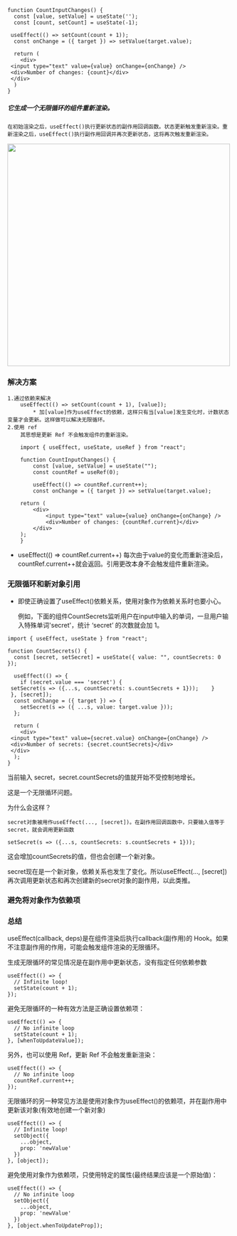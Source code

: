 ```
function CountInputChanges() {
  const [value, setValue] = useState('');
  const [count, setCount] = useState(-1);

 useEffect(() => setCount(count + 1));
  const onChange = ({ target }) => setValue(target.value);

  return (
    <div>
 <input type="text" value={value} onChange={onChange} />
 <div>Number of changes: {count}</div>
 </div>
  )
}

```

##### 它生成一个无限循环的组件重新渲染。

    在初始渲染之后，useEffect()执行更新状态的副作用回调函数。状态更新触发重新渲染。重新渲染之后，useEffect()执行副作用回调并再次更新状态，这将再次触发重新渲染。

<image src="https://img-blog.csdnimg.cn/20210402081305129.png?x-oss-process=image/watermark,type_ZmFuZ3poZW5naGVpdGk,shadow_10,text_aHR0cHM6Ly9ibG9nLmNzZG4ubmV0L3FxNDQ5MjQ1ODg0,size_16,color_FFFFFF,t_70" width=500>

### 解决方案
    1.通过依赖来解决
        useEffect(() => setCount(count + 1), [value]);
            * 加[value]作为useEffect的依赖，这样只有当[value]发生变化时，计数状态变量才会更新。这样做可以解决无限循环。
    2.使用 ref
        其思想是更新 Ref 不会触发组件的重新渲染。
```
    import { useEffect, useState, useRef } from "react";

    function CountInputChanges() {
        const [value, setValue] = useState("");
        const countRef = useRef(0);

        useEffect(() => countRef.current++);
        const onChange = ({ target }) => setValue(target.value);

    return (
        <div>
            <input type="text" value={value} onChange={onChange} />
            <div>Number of changes: {countRef.current}</div>
        </div>
    );
    }

```
* useEffect(() => countRef.current++) 每次由于value的变化而重新渲染后，countRef.current++就会返回。引用更改本身不会触发组件重新渲染。



###  无限循环和新对象引用

* 即使正确设置了useEffect()依赖关系，使用对象作为依赖关系时也要小心。

    例如，下面的组件CountSecrets监听用户在input中输入的单词，一旦用户输入特殊单词'secret'，统计 ‘secret’ 的次数就会加 1。
```
import { useEffect, useState } from "react";

function CountSecrets() {
  const [secret, setSecret] = useState({ value: "", countSecrets: 0 });

  useEffect(() => {
    if (secret.value === 'secret') {
 setSecret(s => ({...s, countSecrets: s.countSecrets + 1}));    }
 }, [secret]);
  const onChange = ({ target }) => {
    setSecret(s => ({ ...s, value: target.value }));
  };

  return (
    <div>
 <input type="text" value={secret.value} onChange={onChange} />
 <div>Number of secrets: {secret.countSecrets}</div>
 </div>
  );
}

```
当前输入 secret，secret.countSecrets的值就开始不受控制地增长。

这是一个无限循环问题。

为什么会这样？

    secret对象被用作useEffect(..., [secret])。在副作用回调函数中，只要输入值等于secret，就会调用更新函数
```
setSecret(s => ({...s, countSecrets: s.countSecrets + 1}));
```
这会增加countSecrets的值，但也会创建一个新对象。

secret现在是一个新对象，依赖关系也发生了变化。所以useEffect(..., [secret])再次调用更新状态和再次创建新的secret对象的副作用，以此类推。

### 避免将对象作为依赖项


### 总结
useEffect(callback, deps)是在组件渲染后执行callback(副作用)的 Hook。如果不注意副作用的作用，可能会触发组件渲染的无限循环。

生成无限循环的常见情况是在副作用中更新状态，没有指定任何依赖参数
```
useEffect(() => {
  // Infinite loop!
  setState(count + 1);
});
```
避免无限循环的一种有效方法是正确设置依赖项：
```
useEffect(() => {
  // No infinite loop
  setState(count + 1);
}, [whenToUpdateValue]);
```
另外，也可以使用 Ref，更新 Ref 不会触发重新渲染：
```
useEffect(() => {
  // No infinite loop
  countRef.current++;
});
```
无限循环的另一种常见方法是使用对象作为useEffect()的依赖项，并在副作用中更新该对象(有效地创建一个新对象)
```
useEffect(() => {
  // Infinite loop!
  setObject({
    ...object,
    prop: 'newValue'
  })
}, [object]);
```
避免使用对象作为依赖项，只使用特定的属性(最终结果应该是一个原始值)：
```
useEffect(() => {
  // No infinite loop
  setObject({
    ...object,
    prop: 'newValue'
  })
}, [object.whenToUpdateProp]);
```